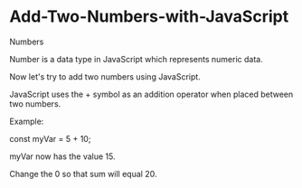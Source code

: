 # Add-Two-Numbers-with-JavaScript

Numbers 

Number is a data type in JavaScript which represents numeric data.

Now let's try to add two numbers using JavaScript.


JavaScript uses the + symbol as an addition operator when placed between two numbers.


Example:

const myVar = 5 + 10;

myVar now has the value 15.


Change the 0 so that sum will equal 20.
